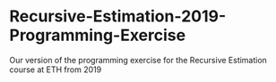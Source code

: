 # Recursive-Estimation-2019-Programming-Exercise
Our version of the programming exercise for the Recursive Estimation course at ETH from 2019
